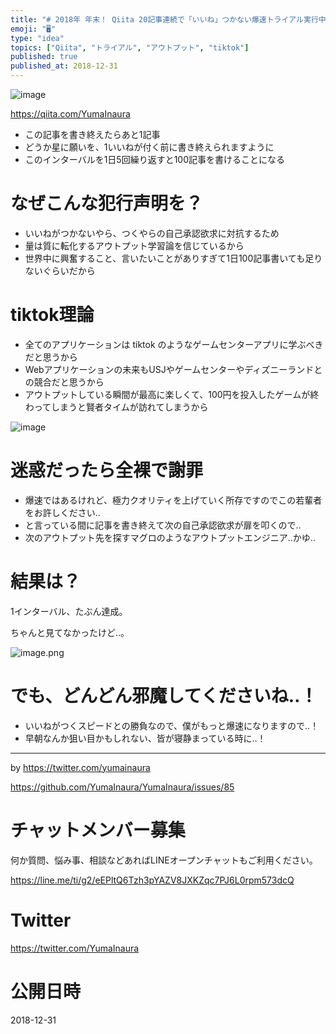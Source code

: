 ```yaml
---
title: "# 2018年 年末！ Qiita 20記事連続で「いいね」つかない爆速トライアル実行中"
emoji: "🖥"
type: "idea"
topics: ["Qiita", "トライアル", "アウトプット", "tiktok"]
published: true
published_at: 2018-12-31
---
```


![image](https://user-images.githubusercontent.com/13635059/50554010-24c6b080-0cf6-11e9-9dd7-6d4e7fa9250b.png)

https://qiita.com/YumaInaura

- この記事を書き終えたらあと1記事
- どうか星に願いを、1いいねが付く前に書き終えられますように
- このインターバルを1日5回繰り返すと100記事を書けることになる

# なぜこんな犯行声明を？

- いいねがつかないやら、つくやらの自己承認欲求に対抗するため
- 量は質に転化するアウトプット学習論を信じているから
- 世界中に興奮すること、言いたいことがありすぎて1日100記事書いても足りないぐらいだから

# tiktok理論

- 全てのアプリケーションは tiktok のようなゲームセンターアプリに学ぶべきだと思うから
- Webアプリケーションの未来もUSJやゲームセンターやディズニーランドとの競合だと思うから
- アウトプットしている瞬間が最高に楽しくて、100円を投入したゲームが終わってしまうと賢者タイムが訪れてしまうから



![image](https://user-images.githubusercontent.com/13635059/50554036-9e5e9e80-0cf6-11e9-8ee8-b47916ae2cab.png)

# 迷惑だったら全裸で謝罪

- 爆速ではあるけれど、極力クオリティを上げていく所存ですのでこの若輩者をお許しください‥
- と言っている間に記事を書き終えて次の自己承認欲求が扉を叩くので‥
- 次のアウトプット先を探すマグロのようなアウトプットエンジニア‥かゆ‥

# 結果は？

1インターバル、たぶん達成。

ちゃんと見てなかったけど‥。

![image.png](https://qiita-image-store.s3.amazonaws.com/0/89618/792d7f09-dc33-d880-4faf-18d8d33d31e0.png)

# でも、どんどん邪魔してくださいね‥！

- いいねがつくスピードとの勝負なので、僕がもっと爆速になりますので‥！
- 早朝なんか狙い目かもしれない、皆が寝静まっている時に‥！



---

by https://twitter.com/yumainaura

https://github.com/YumaInaura/YumaInaura/issues/85








<!-- Update From Qiita API -->

# チャットメンバー募集


何か質問、悩み事、相談などあればLINEオープンチャットもご利用ください。

https://line.me/ti/g2/eEPltQ6Tzh3pYAZV8JXKZqc7PJ6L0rpm573dcQ





# Twitter


https://twitter.com/YumaInaura


<!-- Update From Qiita API -->



# 公開日時

2018-12-31
